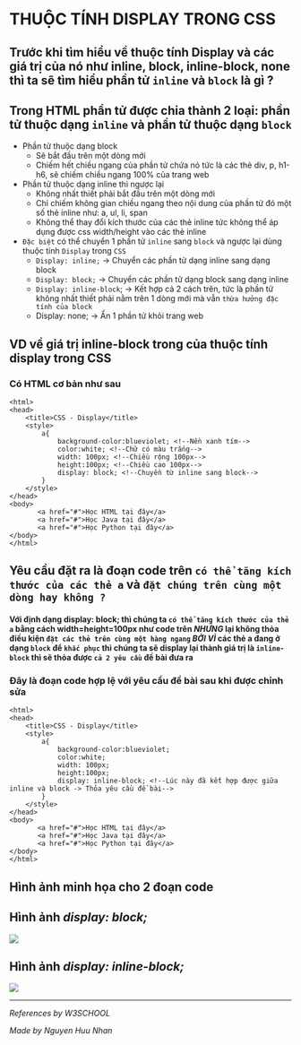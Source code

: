 # THUỘC TÍNH DISPLAY TRONG CSS
## Trước khi tìm hiểu về thuộc tính Display và các giá trị của nó như inline, block, inline-block, none thì ta sẽ tìm hiểu phần tử `inline` và `block` là gì ?
## Trong HTML phần tử được chia thành **2 loại**: phần tử thuộc dạng `inline` và phần tử thuộc dạng `block`
* Phần tử thuộc dạng block
  * Sẽ bắt đầu trên một dòng mới
  * Chiếm hết chiều ngang của phần tử chứa nó tức là các thẻ div, p, h1-h6, sẽ chiếm chiều ngang 100% của trang web
* Phần tử thuộc dạng inline thì ngược lại
  * Không nhất thiết phải bắt đầu trên một dòng mới
  * Chỉ chiếm không gian chiều ngang theo nội dung của phần tử đó một số thẻ inline như: a, ul, li, span
  * Không thể thay đổi kích thước của các thẻ inline tức không thể áp dụng được css width/height vào các thẻ inline
* `Đặc biệt` có thể chuyển 1 phần tử `inline` sang `block` và ngược lại dùng thuộc tính `Display` trong `CSS`
  * `Display: inline;` -> Chuyển các phần tử dạng inline sang dạng block
  * `Display: block;` -> Chuyển các phần tử dạng block sang dạng inline
  * `Display: inline-block`; -> Kết hợp cả 2 cách trên, tức là phần tử không nhất thiết phải nằm trên 1 dòng mới mà vẫn `thừa hưởng đặc tính của block`
  * Display: none; -> Ẩn 1 phần tử khỏi trang web
## VD về giá trị inline-block trong của thuộc tính display trong CSS
### Có HTML cơ bản như sau 
```
<html>
<head>
    <title>CSS - Display</title>
    <style>
        a{
            background-color:blueviolet; <!--Nền xanh tím-->
            color:white; <!--Chữ có màu trắng-->
            width: 100px; <!--Chiều rộng 100px-->
            height:100px; <!--Chiều cao 100px-->
            display: block; <!--Chuyền từ inline sang block-->
        }
    </style>
</head>
<body>
       <a href="#">Học HTML tại đây</a>
       <a href="#">Học Java tại đây</a>
       <a href="#">Học Python tại đây</a>
</body>
</html>
```
## Yêu cầu đặt ra là đoạn code trên `có thể tăng kích thước của các thẻ a` và `đặt chúng trên cùng một dòng hay không ?`
#### Với định dạng display: block; thì chúng ta `có thể tăng kích thước của thẻ a` bằng cách width=height=100px như code trên *NHƯNG* lại không thỏa điều kiện `đặt các thẻ trên cùng một hàng ngang` *BỞI VÌ* các thẻ a đang ở dạng `block` để `khắc phục` thì chúng ta sẽ display lại thành giá trị là `inline-block` thì sẽ thỏa được `cả 2 yêu cầu` đề bài đưa ra
### Đây là đoạn code hợp lệ với yêu cầu đề bài sau khi được chỉnh sửa
```
<html>
<head>
    <title>CSS - Display</title>
    <style>
        a{
            background-color:blueviolet;
            color:white;
            width: 100px;
            height:100px;
            display: inline-block; <!--Lúc này đã kết hợp được giữa inline và block -> Thỏa yêu cầu đề bài-->
        }
    </style>
</head>
<body>
       <a href="#">Học HTML tại đây</a>
       <a href="#">Học Java tại đây</a>
       <a href="#">Học Python tại đây</a>
</body>
</html>
```
## Hình ảnh minh họa cho 2 đoạn code 
## Hình ảnh *display: block;*
<img src="https://lh3.googleusercontent.com/CDiKHN4uxAguFTL8I2S993Wo0EGw69KZ3YKs0oX5F-BaSoCB-E-LxXEHZSdVtijUmjGn4ZN9-nOo6MaacMd33ls-mSNHLKff3MsoJZEPPLtqGm8BZjqxA4wMwM4UMEZnOqYqQNmPjP63jUKxg6Qb0rSr9jYlJT6mrVCoh_MWyrHMa5ewUTG6bH0X4pwMEa3GEPk9r1-NAjfhDWeW-aGyQHw1xVY3wrxM5RyQXWJcw17r7mTQ6JG3y7MQl9L4jLACRGlhIQk6CVa3C4fICQjlmCvA6c44_0sVWVjFkC7oKoSnN-Ctj-QD-KSc_npRoxhzAgXmJJABdACj8vhr7JJ9qjtsyVHkaP5VZqWK8vbS4DOvPEgyXK6NKnMihVWzXf4wU40x7-sJw5ZBVqBdX0LMEvT-SJ3imJF4LzN_OVhUsMgio0_hNElrYUagDYYgyfPtIzGAzh3lrEBxbbH5YoENvFTuVQn_1VHWqBz8wg_eWnq4p4DwYefam71CtmsQDXYhYdFAGXdREJWxQ4HERe2wbSbJkhk-mMs5sGj1mh_4n8HwHrJINHn99v889Gol7qoGlw3q1Sn2edudCt_awR-BXxd6T4C3RvixoyWlH4mMFn6AzPwLnXU-SmWAjFS7CPaKMd6QlaayBHje18kUTQTJyAPm1MSi7lIj03jYr-vPHGWCCOINn3AjusqfKGuu-Ko1Y3hLhGNPW4dzTV7-XQ=w1280-h358-no?authuser=0">

## Hình ảnh *display: inline-block;*

<img src="https://lh3.googleusercontent.com/oUUyAG_uWz9qJY7NORspDv_sYaEgeL8kC7DuBx0pEC8lhzWDOZ-bM6kTaHcFqV49VteiNj0D05FGR0J_o4InDGsE7-zE0--jogQjka-LhwIkjZanH0V8dnGDCR8SN71Yy8PxxUnbDqYv7uiwqE5OOCrLHYLjudlduRb11l7KcJmFn-EIHTGRfOjOta5pmJli_FrVD2GUdhTZquGVAbTjaAd7R_ZCfdnmPCUFfjGfzjsEtLrFb4DfMsRnqHhlIyT4F-Yb2GuFPwdUgfdyXrk-ZFLmczekqr5rW-cHwhbuJh50Yz90rVX4Zg1WU3t2fa6Wkil6Hb0Z7ZqWeQ4noHZdE5M28ePmkX6qAl85KF7LYhaWXftFkIqmH7qC-hlgmH6Z6EJx7GGkdadD-vdenp7obOEssLaWVS7nRZD9eCguDJ-yOqa6TDI5w78-j1Z3KeMueAIJdbfIW0aaa3LnOrqcVIDOFyP-YIAHFB6tubSmMbXoUCOp5t9Rd1zoTXtys56uGk4cYhkyOtBIF2nZ2rmHIhvUMphxNQdZrHCfhtjOJuZBt-eWT7gV6G4EJndiugYq_tGeXVtAb28n7zYZTsfwuOE9LRvyJmu1LVnzMUJJ06MbPVTGZKuIMwF58Y7o8fpHyiGL8BEaRIdbwpgw2bjAd8qjtzib5_naeBD3it6IdWZbiYE3MK8HBtSxhLiv978XN0Gwce1cte9XL1lQvQ=w1133-h256-no?authuser=0">

<hr>

*References by W3SCHOOL*

*Made by Nguyen Huu Nhan*
